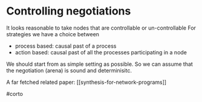 # Controlling negotiations

It looks reasonable to take nodes that are controllable or un-controllable
For strategies we have a choice between
* process based: causal past of a process
* action based: causal past of all the processes participating in a node

We should start from as simple setting as possible.
So we can assume that the negotiation (arena) is sound and determinisitc.

A far fetched related paper:
[[synthesis-for-network-programs]]

#corto

